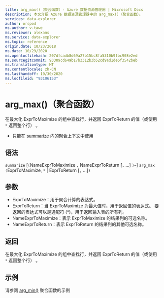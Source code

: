 ```yaml
---
title: arg_max()（聚合函数）- Azure 数据资源管理器 | Microsoft Docs
description: 本文介绍 Azure 数据资源管理器中的 arg_max()（聚合函数）。
services: data-explorer
author: orspod
ms.author: v-tawe
ms.reviewer: alexans
ms.service: data-explorer
ms.topic: reference
origin.date: 10/23/2018
ms.date: 10/29/2020
ms.openlocfilehash: 207dfcadb8d69a27b15bc8fa5310b9fbc908e2ed
ms.sourcegitcommit: 93309cd649b17b3312b3b52cd9ad1de6f3542beb
ms.translationtype: HT
ms.contentlocale: zh-CN
ms.lasthandoff: 10/30/2020
ms.locfileid: "93106153"
---
```

# <a name="arg_max-aggregation-function"></a>arg_max()（聚合函数）

在最大化 ExprToMaximize 的组中查找行，并返回 ExprToReturn 的值（或使用 `*` 返回整个行） 。

* 只能在 [summarize](summarizeoperator.md) 内的聚合上下文中使用

## <a name="syntax"></a>语法

`summarize` [`(`NameExprToMaximize `,` NameExprToReturn [`,` ...] `)=`] `arg_max` `(`ExprToMaximize, `*` | ExprToReturn  [`,` ...]`)`   

## <a name="arguments"></a>参数

* ExprToMaximize：用于聚合计算的表达式。 
* ExprToReturn：当 ExprToMaximize 为最大值时，用于返回值的表达式。 要返回的表达式可以是通配符 (*)，用于返回输入表的所有列。
* NameExprToMaximize：表示 ExprToMaximize 的结果列的可选名称。
* NameExprToReturn：表示 ExprToReturn 的结果列的其他可选名称。

## <a name="returns"></a>返回

在最大化 ExprToMaximize 的组中查找行，并返回 ExprToReturn 的值（或使用 `*` 返回整个行） 。

## <a name="examples"></a>示例

请参阅 [arg_min()](arg-min-aggfunction.md) 聚合函数的示例